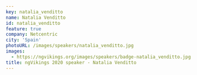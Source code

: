 ```yaml
---
key: natalia_venditto
name: Natalia Venditto
id: natalia_venditto
feature: true
company: Netcentric
city: 'Spain'
photoURL: /images/speakers/natalia_venditto.jpg
images:
  - https://ngvikings.org/images/speakers/badge-natalia_venditto.jpg
title: ngVikings 2020 speaker - Natalia Venditto
---
```

